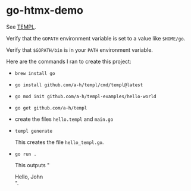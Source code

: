 # go-htmx-demo

See [TEMPL](https://templ.guide/).

Verify that the `GOPATH` environment variable is set to a value like `$HOME/go`.

Verify that `$GOPATH/bin` is in your `PATH` environment variable.

Here are the commands I ran to create this project:

- `brew install go`
- `go install github.com/a-h/templ/cmd/templ@latest`
- `go mod init github.com/a-h/templ-examples/hello-world`
- `go get github.com/a-h/templ`
- create the files `hello.templ` and `main.go`
- `templ generate`

  This creates the file `hello_templ.go`.

- `go run .`

  This outputs "<div>Hello, John</div>".
